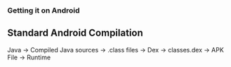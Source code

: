 ### Getting it on Android

## Standard Android Compilation

Java -> Compiled Java sources -> .class files -> Dex -> classes.dex -> APK File -> Runtime
